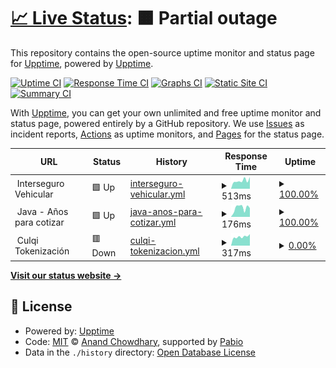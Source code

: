 # [📈 Live Status](https://demo.upptime.js.org): <!--live status--> **🟧 Partial outage**

This repository contains the open-source uptime monitor and status page for [Upptime](https://upptime.js.org), powered by [Upptime](https://github.com/upptime/upptime).

[![Uptime CI](https://github.com/crisycochea/services-monitor/workflows/Uptime%20CI/badge.svg)](https://github.com/crisycochea/services-monitor/actions?query=workflow%3A%22Uptime+CI%22)
[![Response Time CI](https://github.com/crisycochea/services-monitor/workflows/Response%20Time%20CI/badge.svg)](https://github.com/crisycochea/services-monitor/actions?query=workflow%3A%22Response+Time+CI%22)
[![Graphs CI](https://github.com/crisycochea/services-monitor/workflows/Graphs%20CI/badge.svg)](https://github.com/crisycochea/services-monitor/actions?query=workflow%3A%22Graphs+CI%22)
[![Static Site CI](https://github.com/crisycochea/services-monitor/workflows/Static%20Site%20CI/badge.svg)](https://github.com/crisycochea/services-monitor/actions?query=workflow%3A%22Static+Site+CI%22)
[![Summary CI](https://github.com/crisycochea/services-monitor/workflows/Summary%20CI/badge.svg)](https://github.com/crisycochea/services-monitor/actions?query=workflow%3A%22Summary+CI%22)

With [Upptime](https://upptime.js.org), you can get your own unlimited and free uptime monitor and status page, powered entirely by a GitHub repository. We use [Issues](https://github.com/upptime/upptime/issues) as incident reports, [Actions](https://github.com/crisycochea/services-monitor/actions) as uptime monitors, and [Pages](https://demo.upptime.js.org) for the status page.

<!--start: status pages-->
<!-- This summary is generated by Upptime (https://github.com/upptime/upptime) -->
<!-- Do not edit this manually, your changes will be overwritten -->
<!-- prettier-ignore -->
| URL | Status | History | Response Time | Uptime |
| --- | ------ | ------- | ------------- | ------ |
| <img alt="" src="https://icons.duckduckgo.com/ip3/null.ico" height="13"> Interseguro Vehicular | 🟩 Up | [interseguro-vehicular.yml](https://github.com/crisycochea/services-monitor/commits/HEAD/history/interseguro-vehicular.yml) | <details><summary><img alt="Response time graph" src="./graphs/interseguro-vehicular/response-time-week.png" height="20"> 513ms</summary><br><a href="https://crisycochea.github.io/services-monitor/history/interseguro-vehicular"><img alt="Response time 567" src="https://img.shields.io/endpoint?url=https%3A%2F%2Fraw.githubusercontent.com%2Fcrisycochea%2Fservices-monitor%2FHEAD%2Fapi%2Finterseguro-vehicular%2Fresponse-time.json"></a><br><a href="https://crisycochea.github.io/services-monitor/history/interseguro-vehicular"><img alt="24-hour response time 736" src="https://img.shields.io/endpoint?url=https%3A%2F%2Fraw.githubusercontent.com%2Fcrisycochea%2Fservices-monitor%2FHEAD%2Fapi%2Finterseguro-vehicular%2Fresponse-time-day.json"></a><br><a href="https://crisycochea.github.io/services-monitor/history/interseguro-vehicular"><img alt="7-day response time 513" src="https://img.shields.io/endpoint?url=https%3A%2F%2Fraw.githubusercontent.com%2Fcrisycochea%2Fservices-monitor%2FHEAD%2Fapi%2Finterseguro-vehicular%2Fresponse-time-week.json"></a><br><a href="https://crisycochea.github.io/services-monitor/history/interseguro-vehicular"><img alt="30-day response time 467" src="https://img.shields.io/endpoint?url=https%3A%2F%2Fraw.githubusercontent.com%2Fcrisycochea%2Fservices-monitor%2FHEAD%2Fapi%2Finterseguro-vehicular%2Fresponse-time-month.json"></a><br><a href="https://crisycochea.github.io/services-monitor/history/interseguro-vehicular"><img alt="1-year response time 567" src="https://img.shields.io/endpoint?url=https%3A%2F%2Fraw.githubusercontent.com%2Fcrisycochea%2Fservices-monitor%2FHEAD%2Fapi%2Finterseguro-vehicular%2Fresponse-time-year.json"></a></details> | <details><summary><a href="https://crisycochea.github.io/services-monitor/history/interseguro-vehicular">100.00%</a></summary><a href="https://crisycochea.github.io/services-monitor/history/interseguro-vehicular"><img alt="All-time uptime 100.00%" src="https://img.shields.io/endpoint?url=https%3A%2F%2Fraw.githubusercontent.com%2Fcrisycochea%2Fservices-monitor%2FHEAD%2Fapi%2Finterseguro-vehicular%2Fuptime.json"></a><br><a href="https://crisycochea.github.io/services-monitor/history/interseguro-vehicular"><img alt="24-hour uptime 100.00%" src="https://img.shields.io/endpoint?url=https%3A%2F%2Fraw.githubusercontent.com%2Fcrisycochea%2Fservices-monitor%2FHEAD%2Fapi%2Finterseguro-vehicular%2Fuptime-day.json"></a><br><a href="https://crisycochea.github.io/services-monitor/history/interseguro-vehicular"><img alt="7-day uptime 100.00%" src="https://img.shields.io/endpoint?url=https%3A%2F%2Fraw.githubusercontent.com%2Fcrisycochea%2Fservices-monitor%2FHEAD%2Fapi%2Finterseguro-vehicular%2Fuptime-week.json"></a><br><a href="https://crisycochea.github.io/services-monitor/history/interseguro-vehicular"><img alt="30-day uptime 100.00%" src="https://img.shields.io/endpoint?url=https%3A%2F%2Fraw.githubusercontent.com%2Fcrisycochea%2Fservices-monitor%2FHEAD%2Fapi%2Finterseguro-vehicular%2Fuptime-month.json"></a><br><a href="https://crisycochea.github.io/services-monitor/history/interseguro-vehicular"><img alt="1-year uptime 100.00%" src="https://img.shields.io/endpoint?url=https%3A%2F%2Fraw.githubusercontent.com%2Fcrisycochea%2Fservices-monitor%2FHEAD%2Fapi%2Finterseguro-vehicular%2Fuptime-year.json"></a></details>
| <img alt="" src="https://icons.duckduckgo.com/ip3/null.ico" height="13"> Java - Años para cotizar | 🟩 Up | [java-anos-para-cotizar.yml](https://github.com/crisycochea/services-monitor/commits/HEAD/history/java-anos-para-cotizar.yml) | <details><summary><img alt="Response time graph" src="./graphs/java-anos-para-cotizar/response-time-week.png" height="20"> 176ms</summary><br><a href="https://crisycochea.github.io/services-monitor/history/java-anos-para-cotizar"><img alt="Response time 179" src="https://img.shields.io/endpoint?url=https%3A%2F%2Fraw.githubusercontent.com%2Fcrisycochea%2Fservices-monitor%2FHEAD%2Fapi%2Fjava-anos-para-cotizar%2Fresponse-time.json"></a><br><a href="https://crisycochea.github.io/services-monitor/history/java-anos-para-cotizar"><img alt="24-hour response time 172" src="https://img.shields.io/endpoint?url=https%3A%2F%2Fraw.githubusercontent.com%2Fcrisycochea%2Fservices-monitor%2FHEAD%2Fapi%2Fjava-anos-para-cotizar%2Fresponse-time-day.json"></a><br><a href="https://crisycochea.github.io/services-monitor/history/java-anos-para-cotizar"><img alt="7-day response time 176" src="https://img.shields.io/endpoint?url=https%3A%2F%2Fraw.githubusercontent.com%2Fcrisycochea%2Fservices-monitor%2FHEAD%2Fapi%2Fjava-anos-para-cotizar%2Fresponse-time-week.json"></a><br><a href="https://crisycochea.github.io/services-monitor/history/java-anos-para-cotizar"><img alt="30-day response time 178" src="https://img.shields.io/endpoint?url=https%3A%2F%2Fraw.githubusercontent.com%2Fcrisycochea%2Fservices-monitor%2FHEAD%2Fapi%2Fjava-anos-para-cotizar%2Fresponse-time-month.json"></a><br><a href="https://crisycochea.github.io/services-monitor/history/java-anos-para-cotizar"><img alt="1-year response time 179" src="https://img.shields.io/endpoint?url=https%3A%2F%2Fraw.githubusercontent.com%2Fcrisycochea%2Fservices-monitor%2FHEAD%2Fapi%2Fjava-anos-para-cotizar%2Fresponse-time-year.json"></a></details> | <details><summary><a href="https://crisycochea.github.io/services-monitor/history/java-anos-para-cotizar">100.00%</a></summary><a href="https://crisycochea.github.io/services-monitor/history/java-anos-para-cotizar"><img alt="All-time uptime 100.00%" src="https://img.shields.io/endpoint?url=https%3A%2F%2Fraw.githubusercontent.com%2Fcrisycochea%2Fservices-monitor%2FHEAD%2Fapi%2Fjava-anos-para-cotizar%2Fuptime.json"></a><br><a href="https://crisycochea.github.io/services-monitor/history/java-anos-para-cotizar"><img alt="24-hour uptime 100.00%" src="https://img.shields.io/endpoint?url=https%3A%2F%2Fraw.githubusercontent.com%2Fcrisycochea%2Fservices-monitor%2FHEAD%2Fapi%2Fjava-anos-para-cotizar%2Fuptime-day.json"></a><br><a href="https://crisycochea.github.io/services-monitor/history/java-anos-para-cotizar"><img alt="7-day uptime 100.00%" src="https://img.shields.io/endpoint?url=https%3A%2F%2Fraw.githubusercontent.com%2Fcrisycochea%2Fservices-monitor%2FHEAD%2Fapi%2Fjava-anos-para-cotizar%2Fuptime-week.json"></a><br><a href="https://crisycochea.github.io/services-monitor/history/java-anos-para-cotizar"><img alt="30-day uptime 100.00%" src="https://img.shields.io/endpoint?url=https%3A%2F%2Fraw.githubusercontent.com%2Fcrisycochea%2Fservices-monitor%2FHEAD%2Fapi%2Fjava-anos-para-cotizar%2Fuptime-month.json"></a><br><a href="https://crisycochea.github.io/services-monitor/history/java-anos-para-cotizar"><img alt="1-year uptime 100.00%" src="https://img.shields.io/endpoint?url=https%3A%2F%2Fraw.githubusercontent.com%2Fcrisycochea%2Fservices-monitor%2FHEAD%2Fapi%2Fjava-anos-para-cotizar%2Fuptime-year.json"></a></details>
| <img alt="" src="https://icons.duckduckgo.com/ip3/null.ico" height="13"> Culqi Tokenización | 🟥 Down | [culqi-tokenizacion.yml](https://github.com/crisycochea/services-monitor/commits/HEAD/history/culqi-tokenizacion.yml) | <details><summary><img alt="Response time graph" src="./graphs/culqi-tokenizacion/response-time-week.png" height="20"> 317ms</summary><br><a href="https://crisycochea.github.io/services-monitor/history/culqi-tokenizacion"><img alt="Response time 310" src="https://img.shields.io/endpoint?url=https%3A%2F%2Fraw.githubusercontent.com%2Fcrisycochea%2Fservices-monitor%2FHEAD%2Fapi%2Fculqi-tokenizacion%2Fresponse-time.json"></a><br><a href="https://crisycochea.github.io/services-monitor/history/culqi-tokenizacion"><img alt="24-hour response time 408" src="https://img.shields.io/endpoint?url=https%3A%2F%2Fraw.githubusercontent.com%2Fcrisycochea%2Fservices-monitor%2FHEAD%2Fapi%2Fculqi-tokenizacion%2Fresponse-time-day.json"></a><br><a href="https://crisycochea.github.io/services-monitor/history/culqi-tokenizacion"><img alt="7-day response time 317" src="https://img.shields.io/endpoint?url=https%3A%2F%2Fraw.githubusercontent.com%2Fcrisycochea%2Fservices-monitor%2FHEAD%2Fapi%2Fculqi-tokenizacion%2Fresponse-time-week.json"></a><br><a href="https://crisycochea.github.io/services-monitor/history/culqi-tokenizacion"><img alt="30-day response time 316" src="https://img.shields.io/endpoint?url=https%3A%2F%2Fraw.githubusercontent.com%2Fcrisycochea%2Fservices-monitor%2FHEAD%2Fapi%2Fculqi-tokenizacion%2Fresponse-time-month.json"></a><br><a href="https://crisycochea.github.io/services-monitor/history/culqi-tokenizacion"><img alt="1-year response time 310" src="https://img.shields.io/endpoint?url=https%3A%2F%2Fraw.githubusercontent.com%2Fcrisycochea%2Fservices-monitor%2FHEAD%2Fapi%2Fculqi-tokenizacion%2Fresponse-time-year.json"></a></details> | <details><summary><a href="https://crisycochea.github.io/services-monitor/history/culqi-tokenizacion">0.00%</a></summary><a href="https://crisycochea.github.io/services-monitor/history/culqi-tokenizacion"><img alt="All-time uptime 0.00%" src="https://img.shields.io/endpoint?url=https%3A%2F%2Fraw.githubusercontent.com%2Fcrisycochea%2Fservices-monitor%2FHEAD%2Fapi%2Fculqi-tokenizacion%2Fuptime.json"></a><br><a href="https://crisycochea.github.io/services-monitor/history/culqi-tokenizacion"><img alt="24-hour uptime 0.00%" src="https://img.shields.io/endpoint?url=https%3A%2F%2Fraw.githubusercontent.com%2Fcrisycochea%2Fservices-monitor%2FHEAD%2Fapi%2Fculqi-tokenizacion%2Fuptime-day.json"></a><br><a href="https://crisycochea.github.io/services-monitor/history/culqi-tokenizacion"><img alt="7-day uptime 0.00%" src="https://img.shields.io/endpoint?url=https%3A%2F%2Fraw.githubusercontent.com%2Fcrisycochea%2Fservices-monitor%2FHEAD%2Fapi%2Fculqi-tokenizacion%2Fuptime-week.json"></a><br><a href="https://crisycochea.github.io/services-monitor/history/culqi-tokenizacion"><img alt="30-day uptime 0.00%" src="https://img.shields.io/endpoint?url=https%3A%2F%2Fraw.githubusercontent.com%2Fcrisycochea%2Fservices-monitor%2FHEAD%2Fapi%2Fculqi-tokenizacion%2Fuptime-month.json"></a><br><a href="https://crisycochea.github.io/services-monitor/history/culqi-tokenizacion"><img alt="1-year uptime 0.00%" src="https://img.shields.io/endpoint?url=https%3A%2F%2Fraw.githubusercontent.com%2Fcrisycochea%2Fservices-monitor%2FHEAD%2Fapi%2Fculqi-tokenizacion%2Fuptime-year.json"></a></details>

<!--end: status pages-->

[**Visit our status website →**](https://demo.upptime.js.org)

## 📄 License

- Powered by: [Upptime](https://github.com/upptime/upptime)
- Code: [MIT](./LICENSE) © [Anand Chowdhary](https://anandchowdhary.com), supported by [Pabio](https://pabio.com)
- Data in the `./history` directory: [Open Database License](https://opendatacommons.org/licenses/odbl/1-0/)
